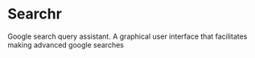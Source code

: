 # Searchr
Google search query assistant. A graphical user interface that facilitates making advanced google searches
